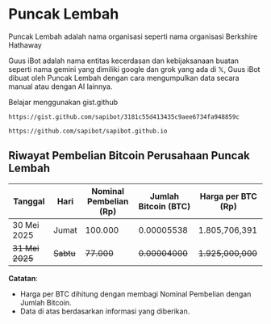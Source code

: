# Puncak Lembah
Puncak Lembah adalah nama organisasi seperti nama organisasi Berkshire Hathaway

Guus iBot adalah nama entitas kecerdasan dan kebijaksanaan buatan seperti nama gemini yang dimiliki google dan grok yang ada di 𝕏, Guus iBot dibuat oleh Puncak Lembah dengan cara mengumpulkan data secara manual atau dengan AI lainnya.

Belajar menggunakan gist.github

```
https://gist.github.com/sapibot/3181c55d413435c9aee6734fa948859c
```
```
https://github.com/sapibot/sapibot.github.io
```

## Riwayat Pembelian Bitcoin Perusahaan Puncak Lembah

| Tanggal           | Hari       | Nominal Pembelian (Rp) | Jumlah Bitcoin (BTC) | Harga per BTC (Rp)    |
|-------------------|------------|------------------------|----------------------|-----------------------|
| 30 Mei 2025       | Jumat      | 100.000                | 0.00005538           | 1.805,706,391         |
| ~~31 Mei 2025~~   | ~~Sabtu~~  | ~~77.000~~             | ~~0.00004000~~       | ~~1.925,000,000~~     |

**Catatan**:  
- Harga per BTC dihitung dengan membagi Nominal Pembelian dengan Jumlah Bitcoin.  
- Data di atas berdasarkan informasi yang diberikan.  
